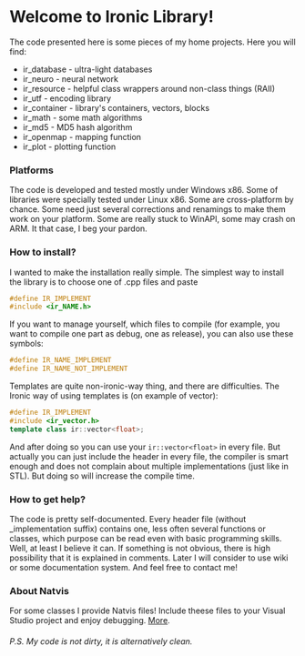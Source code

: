 # Welcome to Ironic Library!
The code presented here is some pieces of my home projects. Here you will find:
 - ir_database		- ultra-light databases
 - ir_neuro			- neural network
 - ir_resource		- helpful class wrappers around non-class things (RAII)
 - ir_utf			- encoding library
 - ir_container		- library's containers, vectors, blocks
 - ir_math			- some math algorithms
 - ir_md5			- MD5 hash algorithm
 - ir_openmap		- mapping function
 - ir_plot			- plotting function

### Platforms
The code is developed and tested mostly under Windows x86. Some of libraries were specially tested under Linux x86. Some are cross-platform by chance. Some need just several corrections and renamings to make them work on your platform. Some are really stuck to WinAPI, some may crash on ARM. It that case, I beg your pardon.
 
### How to install?
I wanted to make the installation really simple. The simplest way to install the library is to choose one of .cpp files and paste 
```c++
#define IR_IMPLEMENT
#include <ir_NAME.h>
```

If you want to manage yourself, which files to compile (for example, you want to compile one part as debug, one as release), you can also use these symbols:
```c++
#define IR_NAME_IMPLEMENT
#define IR_NAME_NOT_IMPLEMENT
```

Templates are quite non-ironic-way thing, and there are difficulties. The Ironic way of using templates is (on example of vector):
```c++
#define IR_IMPLEMENT
#include <ir_vector.h>
template class ir::vector<float>;
```

And after doing so you can use your `ir::vector<float>` in every file. But actually you can just include the header in every file, the compiler is smart enough and does not complain about multiple implementations (just like in STL). But doing so will increase the compile time.

### How to get help?
The code is pretty self-documented. Every header file (without \_implementation suffix) contains one, less often several functions or classes, which purpose can be read even with basic programming skills. Well, at least I believe it can. If something is not obvious, there is high possibility that it is explained in comments. Later I will consider to use wiki or some documentation system. And feel free to contact me!

### About Natvis
For some classes I provide Natvis files! Include theese files to your Visual Studio project and enjoy debugging. [More](https://docs.microsoft.com/en-us/visualstudio/debugger/create-custom-views-of-native-objects).

###### P.S. My code is not dirty, it is alternatively clean.